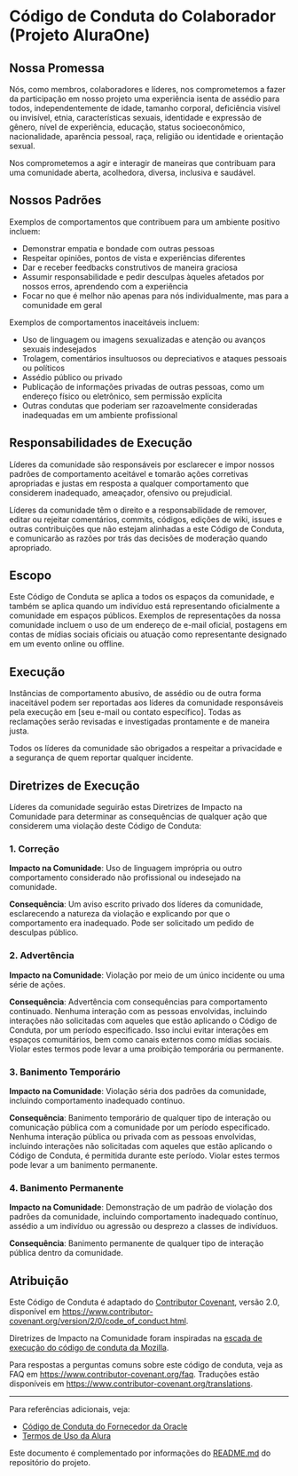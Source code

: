# Código de Conduta do Colaborador (Projeto AluraOne)

## Nossa Promessa

Nós, como membros, colaboradores e líderes, nos comprometemos a fazer da participação em nosso projeto uma experiência isenta de assédio para todos, independentemente de idade, tamanho corporal, deficiência visível ou invisível, etnia, características sexuais, identidade e expressão de gênero, nível de experiência, educação, status socioeconômico, nacionalidade, aparência pessoal, raça, religião ou identidade e orientação sexual.

Nos comprometemos a agir e interagir de maneiras que contribuam para uma comunidade aberta, acolhedora, diversa, inclusiva e saudável.

## Nossos Padrões

Exemplos de comportamentos que contribuem para um ambiente positivo incluem:

- Demonstrar empatia e bondade com outras pessoas
- Respeitar opiniões, pontos de vista e experiências diferentes
- Dar e receber feedbacks construtivos de maneira graciosa
- Assumir responsabilidade e pedir desculpas àqueles afetados por nossos erros, aprendendo com a experiência
- Focar no que é melhor não apenas para nós individualmente, mas para a comunidade em geral

Exemplos de comportamentos inaceitáveis incluem:

- Uso de linguagem ou imagens sexualizadas e atenção ou avanços sexuais indesejados
- Trolagem, comentários insultuosos ou depreciativos e ataques pessoais ou políticos
- Assédio público ou privado
- Publicação de informações privadas de outras pessoas, como um endereço físico ou eletrônico, sem permissão explícita
- Outras condutas que poderiam ser razoavelmente consideradas inadequadas em um ambiente profissional

## Responsabilidades de Execução

Líderes da comunidade são responsáveis por esclarecer e impor nossos padrões de comportamento aceitável e tomarão ações corretivas apropriadas e justas em resposta a qualquer comportamento que considerem inadequado, ameaçador, ofensivo ou prejudicial.

Líderes da comunidade têm o direito e a responsabilidade de remover, editar ou rejeitar comentários, commits, códigos, edições de wiki, issues e outras contribuições que não estejam alinhadas a este Código de Conduta, e comunicarão as razões por trás das decisões de moderação quando apropriado.

## Escopo

Este Código de Conduta se aplica a todos os espaços da comunidade, e também se aplica quando um indivíduo está representando oficialmente a comunidade em espaços públicos. Exemplos de representações da nossa comunidade incluem o uso de um endereço de e-mail oficial, postagens em contas de mídias sociais oficiais ou atuação como representante designado em um evento online ou offline.

## Execução

Instâncias de comportamento abusivo, de assédio ou de outra forma inaceitável podem ser reportadas aos líderes da comunidade responsáveis pela execução em [seu e-mail ou contato específico]. Todas as reclamações serão revisadas e investigadas prontamente e de maneira justa.

Todos os líderes da comunidade são obrigados a respeitar a privacidade e a segurança de quem reportar qualquer incidente.

## Diretrizes de Execução

Líderes da comunidade seguirão estas Diretrizes de Impacto na Comunidade para determinar as consequências de qualquer ação que considerem uma violação deste Código de Conduta:

### 1. Correção

**Impacto na Comunidade**: Uso de linguagem imprópria ou outro comportamento considerado não profissional ou indesejado na comunidade.

**Consequência**: Um aviso escrito privado dos líderes da comunidade, esclarecendo a natureza da violação e explicando por que o comportamento era inadequado. Pode ser solicitado um pedido de desculpas público.

### 2. Advertência

**Impacto na Comunidade**: Violação por meio de um único incidente ou uma série de ações.

**Consequência**: Advertência com consequências para comportamento continuado. Nenhuma interação com as pessoas envolvidas, incluindo interações não solicitadas com aqueles que estão aplicando o Código de Conduta, por um período especificado. Isso inclui evitar interações em espaços comunitários, bem como canais externos como mídias sociais. Violar estes termos pode levar a uma proibição temporária ou permanente.

### 3. Banimento Temporário

**Impacto na Comunidade**: Violação séria dos padrões da comunidade, incluindo comportamento inadequado contínuo.

**Consequência**: Banimento temporário de qualquer tipo de interação ou comunicação pública com a comunidade por um período especificado. Nenhuma interação pública ou privada com as pessoas envolvidas, incluindo interações não solicitadas com aqueles que estão aplicando o Código de Conduta, é permitida durante este período. Violar estes termos pode levar a um banimento permanente.

### 4. Banimento Permanente

**Impacto na Comunidade**: Demonstração de um padrão de violação dos padrões da comunidade, incluindo comportamento inadequado contínuo, assédio a um indivíduo ou agressão ou desprezo a classes de indivíduos.

**Consequência**: Banimento permanente de qualquer tipo de interação pública dentro da comunidade.

## Atribuição

Este Código de Conduta é adaptado do [Contributor Covenant][homepage], versão 2.0, disponível em https://www.contributor-covenant.org/version/2/0/code_of_conduct.html.

Diretrizes de Impacto na Comunidade foram inspiradas na [escada de execução do código de conduta da Mozilla](https://github.com/mozilla/diversity).

[homepage]: https://www.contributor-covenant.org

Para respostas a perguntas comuns sobre este código de conduta, veja as FAQ em https://www.contributor-covenant.org/faq. Traduções estão disponíveis em https://www.contributor-covenant.org/translations.

---

Para referências adicionais, veja:

- [Código de Conduta do Fornecedor da Oracle](https://www.oracle.com/a/ocom/docs/supplier-code-of-conduct-pt.pdf)
- [Termos de Uso da Alura](https://www.alura.com.br/termos-de-uso?srsltid=AfmBOorl4-KzprRaoAx8-ABXBla1lWepdPqK71hKam--H4rjaH74rSQe)

Este documento é complementado por informações do [README.md](https://github.com/rmartinione/Challenge-AluraOne/blob/main/README.md) do repositório do projeto.

